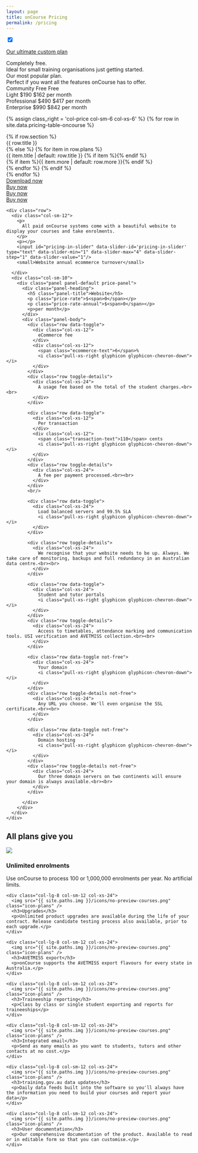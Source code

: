 ```yaml
---
layout: page
title: onCourse Pricing
permalink: /pricing
---
```


<input id="annual-toggle" checked data-toggle="toggle" data-on="Monthly" data-off="Annual" data-onstyle="primary" data-offstyle="info" type="checkbox">


<div class="clearfix pricing-container">

  <p class="pull-xs-right">
    <a role="button" href="{{base}}/pricing/ultimate" class="btn btn-secondary">Our ultimate custom plan</a>
  </p>

  <div class="row row-item row-simple-text">
    <div class="col-price col-sm-6 col-xs-6 col-item-1">
      Completely free.
    </div>
    <div class="col-price col-sm-6 col-xs-6 col-item-2">
      Ideal for small training organisations just getting started.
    </div>
    <div class="col-price col-sm-6 col-xs-6 col-item-3">
      Our most popular plan.
    </div>
    <div class="col-price col-sm-6 col-xs-6 col-item-4">
      Perfect if you want all the features onCourse has to offer.
    </div>
  </div>

  <div class="row row-item row-price-block">
    <div class="col-price col-sm-6 col-xs-6 col-item-1">
      <span class="col-label">Community</span>
      <span class="price-rate">Free</span>
      <span class="price-rate-annual">Free</span>
      <span class="col-text">&nbsp;</span>
    </div>
    <div class="col-price col-sm-6 col-xs-6 col-item-2 item-highlight">
      <span class="col-label">Light</span>
      <span class="price-rate">$190</span>
      <span class="price-rate-annual">$162</span>
      <span class="col-text">per month</span>
    </div>
    <div class="col-price col-sm-6 col-xs-6 col-item-3">
      <span class="col-label">Professional</span>
      <span class="price-rate">$490</span>
      <span class="price-rate-annual">$417</span>
      <span class="col-text">per month</span>
    </div>
    <div class="col-price col-sm-6 col-xs-6 col-item-4">
      <span class="col-label">Enterprise</span>
      <span class="price-rate">$990</span>
      <span class="price-rate-annual">$842</span>
      <span class="col-text">per month</span>
    </div>
  </div>

{% assign class_right = 'col-price col-sm-6 col-xs-6' %}
{% for row in site.data.pricing-table-oncourse %}
  <div class="row row-item row-details row-item-{{ forloop.index }}">
    {% if row.section %}
      <div class="{{ class_right }} col-item-{{ forloop.index }} highlight">{{ row.title }}</div>
    {% else %}
      {% for item in row.plans %}
        <div class="{{ class_right }} col-item-{{ forloop.index }}">
          <span class="col-desc{% unless item %} has-no-plan{% endunless %}">
            {{ item.title | default: row.title }}
            {% if item %}<i class="glyphicon glyphicon-chevron-down"></i>{% endif %}
          </span>
          <div class="plan-details">
            {% if item %}{{ item.more | default: row.more }}{% endif %}
          </div>
        </div>
      {% endfor %}
    {% endif %}
  </div>
{% endfor %}

  <div class="row row-item">
    <div class="col-price col-sm-6 col-xs-6 col-item-1">
      <a role="button" href="{{base}}/download" class="btn btn-secondary">Download now</a>
    </div>
    <div class="col-price col-sm-6 col-xs-6 col-item-2 item-highlight">
      <a role="button" href="{{base}}/buy" class="btn btn-primary">Buy now</a>
    </div>
    <div class="col-price col-sm-6 col-xs-6 col-item-3">
      <a role="button" href="{{base}}/buy" class="btn btn-primary">Buy now</a>
    </div>
    <div class="col-price col-sm-6 col-xs-6 col-item-4">
      <a role="button" href="{{base}}/buy" class="btn btn-primary">Buy now</a>
    </div>
  </div>



  <div class="pricing-calculation">

    <div class="row">
      <div class="col-sm-12">
        <p>
          All paid onCourse systems come with a beautiful website to display your courses and take enrolments.
        </p>
        <p></p>
        <input id="pricing-in-slider" data-slider-id='pricing-in-slider' type="text" data-slider-min="1" data-slider-max="4" data-slider-step="1" data-slider-value="1"/>
        <small>Website annual ecommerce turnover</small>

      </div>
      <div class="col-sm-10">
        <div class="panel panel-default price-panel">
          <div class="panel-heading">
            <h5 class="panel-title">Website</h5>
            <p class="price-rate">$<span>0</span></p>
            <p class="price-rate-annual">$<span>0</span></p>
            <p>per month</p>
          </div>
          <div class="panel-body">
            <div class="row data-toggle">
              <div class="col-xs-12">
                eCommerce fee
              </div>
              <div class="col-xs-12">
                <span class="ecommerce-text">6</span>%
                <i class="pull-xs-right glyphicon glyphicon-chevron-down"></i>
              </div>
            </div>
            <div class="row toggle-details">
              <div class="col-xs-24">
                A usage fee based on the total of the student charges.<br><br>
              </div>
            </div>

            <div class="row data-toggle">
              <div class="col-xs-12">
                Per transaction
              </div>
              <div class="col-xs-12">
                <span class="transaction-text">110</span> cents
                <i class="pull-xs-right glyphicon glyphicon-chevron-down"></i>
              </div>
            </div>
            <div class="row toggle-details">
              <div class="col-xs-24">
                A fee per payment processed.<br><br>
              </div>
            </div>
            <br/>

            <div class="row data-toggle">
              <div class="col-xs-24">
                Load balanced servers and 99.5% SLA
                <i class="pull-xs-right glyphicon glyphicon-chevron-down"></i>
              </div>
            </div>

            <div class="row toggle-details">
              <div class="col-xs-24">
                We recognise that your website needs to be up. Always. We take care of monitoring, backups and full redundancy in an Australian data centre.<br><br>
              </div>
            </div>

            <div class="row data-toggle">
              <div class="col-xs-24">
                Student and tutor portals
                <i class="pull-xs-right glyphicon glyphicon-chevron-down"></i>
              </div>
            </div>
            <div class="row toggle-details">
              <div class="col-xs-24">
                Access to timetables, attendance marking and communication tools. USI verification and AVETMISS collection.<br><br>
              </div>
            </div>

            <div class="row data-toggle not-free">
              <div class="col-xs-24">
                Your domain
                <i class="pull-xs-right glyphicon glyphicon-chevron-down"></i>
              </div>
            </div>
            <div class="row toggle-details not-free">
              <div class="col-xs-24">
                Any URL you choose. We'll even organise the SSL certificate.<br><br>
              </div>
            </div>

            <div class="row data-toggle not-free">
              <div class="col-xs-24">
                Domain hosting
                <i class="pull-xs-right glyphicon glyphicon-chevron-down"></i>
              </div>
            </div>
            <div class="row toggle-details not-free">
              <div class="col-xs-24">
                Our three domain servers on two continents will ensure your domain is always available.<br><br>
              </div>
            </div>

          </div>
        </div>
      </div>
    </div>

  </div>

</div>

<div class="clearfix plans-support">
  <h2 class="text-xs-center">All plans give you</h2>
  <div class="row text-xs-center">
    <div class="col-lg-8 col-sm-12 col-xs-24">
      <img src="{{ site.paths.img }}/icons/no-preview-courses.png" class="icon-plans" />
      <h3>Unlimited enrolments</h3>
      <p>Use onCourse to process 100 or 1,000,000 enrolments per year. No artificial limits.</p>
    </div>

    <div class="col-lg-8 col-sm-12 col-xs-24">
      <img src="{{ site.paths.img }}/icons/no-preview-courses.png" class="icon-plans" />
      <h3>Upgrades</h3>
      <p>Unlimited product upgrades are available during the life of your contract. Release candidate testing process also available, prior to each upgrade.</p>
    </div>

    <div class="col-lg-8 col-sm-12 col-xs-24">
      <img src="{{ site.paths.img }}/icons/no-preview-courses.png" class="icon-plans" />
      <h3>AVETMISS export</h3>
      <p>onCourse supports the AVETMISS export flavours for every state in Australia.</p>
    </div>

    <div class="col-lg-8 col-sm-12 col-xs-24">
      <img src="{{ site.paths.img }}/icons/no-preview-courses.png" class="icon-plans" />
      <h3>Traineeship reporting</h3>
      <p>Class by class or single student exporting and reports for traineeships</p>
    </div>

    <div class="col-lg-8 col-sm-12 col-xs-24">
      <img src="{{ site.paths.img }}/icons/no-preview-courses.png" class="icon-plans" />
      <h3>Integrated email</h3>
      <p>Send as many emails as you want to students, tutors and other contacts at no cost.</p>
    </div>

    <div class="col-lg-8 col-sm-12 col-xs-24">
      <img src="{{ site.paths.img }}/icons/no-preview-courses.png" class="icon-plans" />
      <h3>training.gov.au data updates</h3>
      <p>Daily data feeds built into the software so you'll always have the information you need to build your courses and report your data</p>
    </div>

    <div class="col-lg-8 col-sm-12 col-xs-24">
      <img src="{{ site.paths.img }}/icons/no-preview-courses.png" class="icon-plans" />
      <h3>User documentation</h3>
      <p>Our comprehensive documentation of the product. Available to read or in editable form so that you can customise.</p>
    </div>
  </div>
</div>